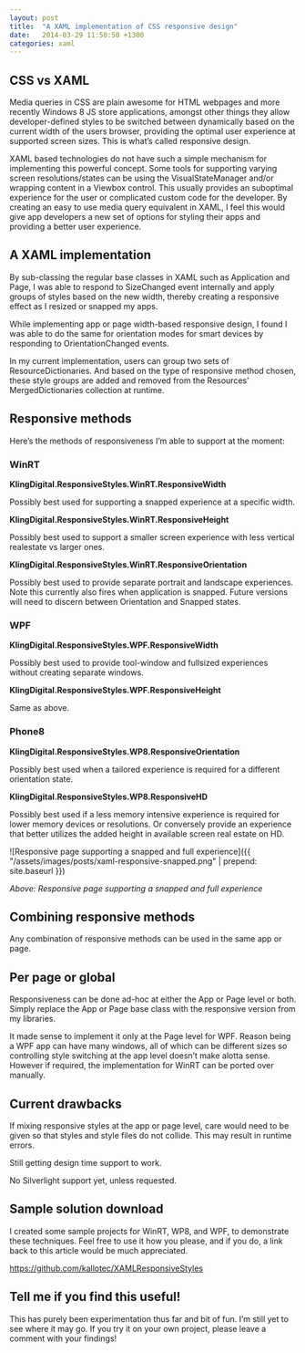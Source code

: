 ```yaml
---
layout: post
title:  "A XAML implementation of CSS responsive design"
date:   2014-03-29 11:50:50 +1300
categories: xaml
---
```

## CSS vs XAML

Media queries in CSS are plain awesome for HTML webpages and more recently Windows 8 JS store applications, amongst other things they allow developer-defined styles to be switched between dynamically based on the current width of the users browser, providing the optimal user experience at supported screen sizes. This is what’s called responsive design.

XAML based technologies do not have such a simple mechanism for implementing this powerful concept. Some tools for supporting varying screen resolutions/states can be using the VisualStateManager and/or wrapping content in a Viewbox control. This usually provides an suboptimal experience for the user or complicated custom code for the developer. By creating an easy to use media query equivalent in XAML, I feel this would give app developers a new set of options for styling their apps and providing a better user experience.

## A XAML implementation

By sub-classing the regular base classes in XAML such as Application and Page, I was able to respond to SizeChanged event internally and apply groups of styles based on the new width, thereby creating a responsive effect as I resized or snapped my apps.

While implementing app or page width-based responsive design, I found I was able to do the same for orientation modes for smart devices by responding to OrientationChanged events.

In my current implementation, users can group two sets of ResourceDictionaries. And based on the type of responsive method chosen, these style groups are added and removed from the Resources’ MergedDictionaries collection at runtime.

## Responsive methods

Here’s the methods of responsiveness I’m able to support at the moment:

### WinRT
**KlingDigital.ResponsiveStyles.WinRT.ResponsiveWidth**

Possibly best used for supporting a snapped experience at a specific width.

**KlingDigital.ResponsiveStyles.WinRT.ResponsiveHeight**

Possibly best used to support a smaller screen experience with less vertical realestate vs larger ones.

**KlingDigital.ResponsiveStyles.WinRT.ResponsiveOrientation**

Possibly best used to provide separate portrait and landscape experiences. Note this currently also fires when application is snapped. Future versions will need to discern between Orientation and Snapped states.

### WPF

**KlingDigital.ResponsiveStyles.WPF.ResponsiveWidth**

Possibly best used to provide tool-window and fullsized experiences without creating separate windows.

**KlingDigital.ResponsiveStyles.WPF.ResponsiveHeight**

Same as above.

### Phone8
**KlingDigital.ResponsiveStyles.WP8.ResponsiveOrientation**

Possibly best used when a tailored experience is required for a different orientation state.

**KlingDigital.ResponsiveStyles.WP8.ResponsiveHD**

Possibly best used if a less memory intensive experience is required for lower memory devices or resolutions. Or conversely provide an experience that better utilizes the added height in available screen real estate on HD.


![Responsive page supporting a snapped and full experience]({{ "/assets/images/posts/xaml-responsive-snapped.png" | prepend: site.baseurl }})

*Above: Responsive page supporting a snapped and full experience*


## Combining responsive methods

Any combination of responsive methods can be used in the same app or page.

## Per page or global

Responsiveness can be done ad-hoc at either the App or Page level or both. Simply replace the App or Page base class with the responsive version from my libraries.

It made sense to implement it only at the Page level for WPF. Reason being a WPF app can have many windows, all of which can be different sizes so controlling style switching at the app level doesn’t make alotta sense. However if required, the implementation for WinRT can be ported over manually.

## Current drawbacks

If mixing responsive styles at the app or page level, care would need to be given so that styles and style files do not collide. This may result in runtime errors.

Still getting design time support to work.

No Silverlight support yet, unless requested.

## Sample solution download

I created some sample projects for WinRT, WP8, and WPF, to demonstrate these techniques. Feel free to use it how you please, and if you do, a link back to this article would be much appreciated.

https://github.com/kallotec/XAMLResponsiveStyles

## Tell me if you find this useful!

This has purely been experimentation thus far and bit of fun. I’m still yet to see where it may go. If you try it on your own project, please leave a comment with your findings!
